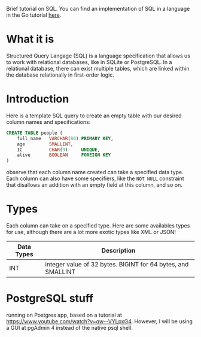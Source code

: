 Brief tutorial on SQL. You can find an implementation of SQL in a language in the Go tutorial [here](https://github.com/josh1248/learning-projects/blob/main/golang_backend/README.md).

# What it is
Structured Query Langage (SQL) is a language specification that allows us to work with relational databases, like in SQLite or PostgreSQL. In a relational database, there can exist multiple tables, which are linked within the database relationally in first-order logic.

# Introduction
Here is a template SQL query to create an empty table with our desired column names and specifications:
```SQL
CREATE TABLE people (
    full_name   VARCHAR(80) PRIMARY KEY,
    age         SMALLINT,
    IC          CHAR(9)     UNIQUE,
    alive       BOOLEAN     FOREIGN KEY
)
```

observe that each column name created can take a specified data type. Each column can also have some specifiers, like the `NOT NULL` constraint that disallows an addition with an empty field at this column, and so on.

# Types
Each column can take on a specified type. Here are some availables types for use, although there are a lot more exotic types like XML or JSON!


|Data Types|Description|
|--|--|
|INT|integer value of 32 bytes. BIGINT for 64 bytes, and SMALLINT|


# PostgreSQL stuff
running on Postgres app, based on a tutorial at https://www.youtube.com/watch?v=qw--VYLpxG4. However, I will be using a GUI at pgAdmin 4 instead of the native psql shell.


